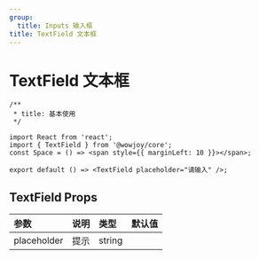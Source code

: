 ```yaml
---
group:
  title: Inputs 输入框
title: TextField 文本框
---
```


# TextField 文本框

```tsx
/**
 * title: 基本使用
 */

import React from 'react';
import { TextField } from '@wowjoy/core';
const Space = () => <span style={{ marginLeft: 10 }}></span>;

export default () => <TextField placeholder="请输入" />;
```

## TextField Props

| 参数        | 说明 | 类型   | 默认值 |
| :---------- | :--- | :----- | :----- |
| placeholder | 提示 | string |        |
